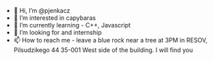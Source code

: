 - 👋 Hi, I’m @pjenkacz
- 👀 I’m interested in capybaras
- 🌱 I’m currently learning - C++, Javascript
- 💞️ I’m looking for and internship 
- 📫 How to reach me - leave a blue rock near a tree at 3PM in RESOV, Pilsudzikego 44 35-001 West side of the building. I will find you

<!---
pjenkacz/pjenkacz is a ✨ special ✨ repository because its `README.md` (this file) appears on your GitHub profile.
You can click the Preview link to take a look at your changes.
--->
